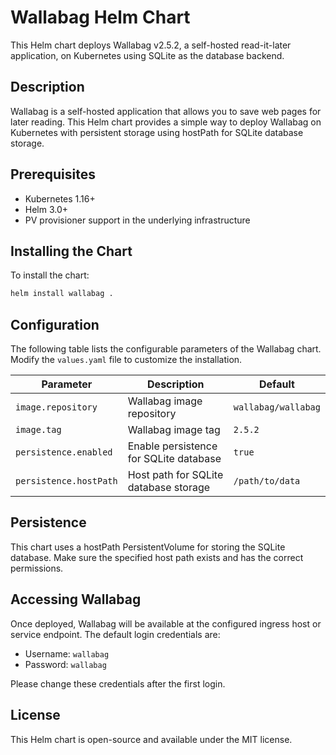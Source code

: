 # Wallabag Helm Chart

This Helm chart deploys Wallabag v2.5.2, a self-hosted read-it-later application, on Kubernetes using SQLite as the database backend.

## Description

Wallabag is a self-hosted application that allows you to save web pages for later reading. This Helm chart provides a simple way to deploy Wallabag on Kubernetes with persistent storage using hostPath for SQLite database storage.

## Prerequisites

- Kubernetes 1.16+
- Helm 3.0+
- PV provisioner support in the underlying infrastructure

## Installing the Chart

To install the chart:

```bash
helm install wallabag .
```

## Configuration

The following table lists the configurable parameters of the Wallabag chart. Modify the `values.yaml` file to customize the installation.

| Parameter | Description | Default |
|-----------|-------------|---------|
| `image.repository` | Wallabag image repository | `wallabag/wallabag` |
| `image.tag` | Wallabag image tag | `2.5.2` |
| `persistence.enabled` | Enable persistence for SQLite database | `true` |
| `persistence.hostPath` | Host path for SQLite database storage | `/path/to/data` |

## Persistence

This chart uses a hostPath PersistentVolume for storing the SQLite database. Make sure the specified host path exists and has the correct permissions.

## Accessing Wallabag

Once deployed, Wallabag will be available at the configured ingress host or service endpoint. The default login credentials are:

- Username: `wallabag`
- Password: `wallabag`

Please change these credentials after the first login.

## License

This Helm chart is open-source and available under the MIT license.
